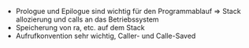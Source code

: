 - Prologue und Epilogue sind wichtig für den Programmablauf
=> Stack allozierung und calls an das Betriebssystem
- Speicherung von ra, etc. auf dem Stack
- Aufrufkonvention sehr wichtig, Caller- und Calle-Saved